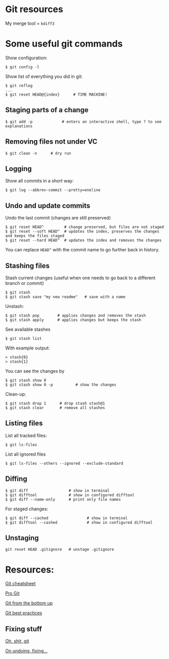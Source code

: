 # Git resources

My merge tool = `kdiff3`

# Some useful git commands

Show configuration:
```
$ git config -l
```

Show list of everything you did in git:
```
$ git reflog
...
$ git reset HEAD@{index}      # TIME MACHINE!
```

## Staging parts of a change

```
$ git add -p             # enters an interactive shell, type ? to see explanations
```

## Removing files not under VC

```
$ git clean -n      # dry run
```

## Logging

Show all commits in a short way:
```
$ git log --abbrev-commit --pretty=oneline
```

## Undo and update commits

Undo the last commit (changes are still preserved)
```
$ git reset HEAD^         # change preserved, but files are not staged
$ git reset --soft HEAD^  # updates the index, preserves the changes and keeps the files staged
$ git reset --hard HEAD^  # updates the index and removes the changes
```
You can replace `HEAD^` with the commit name to go further back in history.

## Stashing files

Stash current changes (useful when one needs to go back to a different branch or commit)

```
$ git stash
$ git stash save "my new readme"   # save with a name
```

Unstash:
```
$ git stash pop        # applies changes and removes the stash
$ git stash apply      # applies changes but keeps the stash
```

See available stashes
```
$ git stash list
```

With example output:
```
> stash{0}
> stash{1}
```

You can see the changes by
```
$ git stash show 0
$ git stash show 0 -p          # show the changes
```

Clean-up:
```
$ git stash drop 1      # drop stash stash@1
$ git stash clear       # remove all stashes
```

## Listing files

List all tracked files:
~~~
$ git ls-files
~~~

List all ignored files

~~~
$ git ls-files --others --ignored --exclude-standard
~~~

## Diffing

```
$ git diff                  # show in terminal
$ git difftool              # show in configured difftool
$ git diff --name-only      # print only file names 
```

For staged changes:

```
$ git diff --cached                 # show in terminal
$ git difftool --cashed             # show in configured difftool
```

## Unstaging

```
git reset HEAD .gitignore   # unstage .gitignore
```
# Resources:

[Git cheatsheet](https://github.github.com/training-kit/downloads/github-git-cheat-sheet/)

[Pro Git](https://git-scm.com/book/en/v2)

[Git from the bottom up](https://jwiegley.github.io/git-from-the-bottom-up/)

[Git best practices](http://sethrobertson.github.io/GitBestPractices/)

## Fixing stuff

[Oh, shit, git](https://ohshitgit.com/)

[On undoing, fixing...](https://sethrobertson.github.io/GitFixUm/fixup.html)
